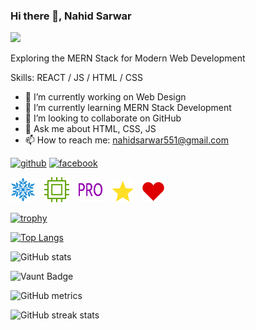 ### Hi there 👋, Nahid Sarwar
![](https://github.com/Nahidsarwar96)

Exploring the MERN Stack for Modern Web Development

Skills:  REACT / JS / HTML / CSS

- 🔭 I’m currently working on Web Design 
- 🌱 I’m currently learning MERN Stack Development 
- 👯 I’m looking to collaborate on GitHub 
- 💬 Ask me about HTML, CSS, JS 
- 📫 How to reach me: nahidsarwar551@gmail.com 


[<img src='https://cdn.jsdelivr.net/npm/simple-icons@3.0.1/icons/github.svg' alt='github' height='40'>](https://github.com/Nahidsarwar96)  [<img src='https://cdn.jsdelivr.net/npm/simple-icons@3.0.1/icons/facebook.svg' alt='facebook' height='40'>](https://www.facebook.com/Nahid )  

<a href='https://archiveprogram.github.com/'><img src='https://raw.githubusercontent.com/acervenky/animated-github-badges/master/assets/acbadge.gif' width='40' height='40'></a> <a href='https://docs.github.com/en/developers'><img src='https://raw.githubusercontent.com/acervenky/animated-github-badges/master/assets/devbadge.gif' width='40' height='40'></a> <a href='https://github.com/pricing'><img src='https://raw.githubusercontent.com/acervenky/animated-github-badges/master/assets/pro.gif' width='40' height='40'></a> <a href='https://stars.github.com/'><img src='https://raw.githubusercontent.com/acervenky/animated-github-badges/master/assets/starbadge.gif' width='35' height='35'></a> <a href='https://docs.github.com/en/github/supporting-the-open-source-community-with-github-sponsors'><img src='https://raw.githubusercontent.com/acervenky/animated-github-badges/master/assets/sponsorbadge.gif' width='35' height='35'></a> 

[![trophy](https://github-profile-trophy.vercel.app/?username=Nahidsarwar96)](https://github.com/ryo-ma/github-profile-trophy)

[![Top Langs](https://github-readme-stats.vercel.app/api/top-langs/?username=Nahidsarwar96)](https://github.com/anuraghazra/github-readme-stats)

![GitHub stats](https://github-readme-stats.vercel.app/api?username=Nahidsarwar96&show_icons=true&count_private=true)  

![Vaunt Badge](https://api.vaunt.dev/v1/github/entities/Nahidsarwar96/contributions?format=svg&private=true)  

![GitHub metrics](https://metrics.lecoq.io/Nahidsarwar96)  

![GitHub streak stats](https://streak-stats.demolab.com/?user=Nahidsarwar96)  

